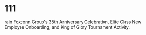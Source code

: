 # 111
rain
Foxconn Group's 35th Anniversary Celebration, Elite Class New Employee Onboarding, and King of Glory Tournament Activity.
